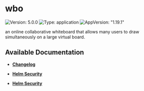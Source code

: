 # wbo

![Version: 5.0.0](https://img.shields.io/badge/Version-5.0.0-informational?style=flat-square) ![Type: application](https://img.shields.io/badge/Type-application-informational?style=flat-square) ![AppVersion: "1.19.1"](https://img.shields.io/badge/AppVersion-"1.19.1"-informational?style=flat-square)

an online collaborative whiteboard that allows many users to draw simultaneously on a large virtual board.

## Available Documentation

- [**Changelog**](CHANGELOG)

- [**Helm Security**](container-security)

- [**Helm Security**](helm-security)

